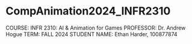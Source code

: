# CompAnimation2024_INFR2310

COURSE: INFR 2310: AI & Animation for Games
PROFESSOR: Dr. Andrew Hogue
TERM: FALL 2024
STUDENT NAME: Ethan Harder, 100877874
 
